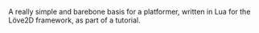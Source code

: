 A really simple and barebone basis for a platformer, written in Lua for the Löve2D framework, as part of a tutorial.
